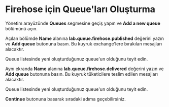 # Firehose için Queue'ları Oluşturma

Yönetim arayüzünde **Queues** segmesine geçiş yapın ve **Add a new queue** bölümünü açın.

Açılan bölümde **Name** alanına **lab.queue.firehose.published** değerini yazın ve **Add queue** butonuna basın. Bu kuyruk exchange'lere bırakılan mesajları alacaktır.

Queue listesinde yeni oluşturduğunuz queue'un olduğunu teyit edin.

Aynı ekranda **Name** alanına **lab.queue.firehose.delivered** değerini yazın ve **Add queue** butonuna basın. Bu kuyruk tüketicilere teslim edilen mesajları alacaktır.

Queue listesinde yeni oluşturduğunuz queue'un olduğunu teyit edin.

**Continue** butonuna basarak sıradaki adıma geçebilirsiniz.